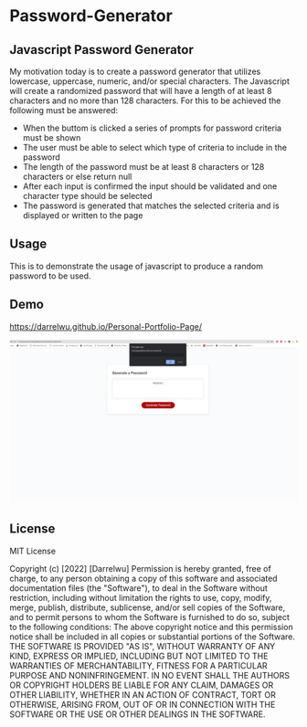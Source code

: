 # Password-Generator

## Javascript Password Generator

My motivation today is to create a password generator that utilizes lowercase, uppercase, numeric, and/or special characters. The Javascript will create a randomized password that will have a length of at least 8 characters and no more than 128 characters. For this to be achieved the following must be answered:
 
 
* When the buttom is clicked a series of prompts for password criteria must be shown
* The user must be able to select which type of criteria to include in the password
* The length of the password must be at least 8 characters or 128 characters or else return null
* After each input is confirmed the input should be validated and one character type should be selected
* The password is generated that matches the selected criteria and is displayed or written to the page

## Usage
This is to demonstrate the usage of javascript to produce a random password to be used. 
 
## Demo
https://darrelwu.github.io/Personal-Portfolio-Page/

 
<img src="./assets/images/password.jpg">

 
## License
 
MIT License
 
Copyright (c) [2022] [Darrelwu]
Permission is hereby granted, free of charge, to any person obtaining a copy of this software and associated documentation files (the "Software"), to deal in the Software without restriction, including without limitation the rights to use, copy, modify, merge, publish, distribute, sublicense, and/or sell copies of the Software, and to permit persons to whom the Software is furnished to do so, subject to the following conditions:
The above copyright notice and this permission notice shall be included in all copies or substantial portions of the Software.
THE SOFTWARE IS PROVIDED "AS IS", WITHOUT WARRANTY OF ANY KIND, EXPRESS OR IMPLIED, INCLUDING BUT NOT LIMITED TO THE WARRANTIES OF MERCHANTABILITY, FITNESS FOR A PARTICULAR PURPOSE AND NONINFRINGEMENT. IN NO EVENT SHALL THE AUTHORS OR COPYRIGHT HOLDERS BE LIABLE FOR ANY CLAIM, DAMAGES OR OTHER LIABILITY, WHETHER IN AN ACTION OF CONTRACT, TORT OR OTHERWISE, ARISING FROM, OUT OF OR IN CONNECTION WITH THE SOFTWARE OR THE USE OR OTHER DEALINGS IN THE SOFTWARE.
